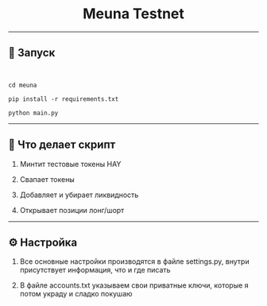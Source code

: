 <h1 align="center">Meuna Testnet</h1>

---
<h2>🚀 Запуск</h2>

```


cd meuna

pip install -r requirements.txt

python main.py
```
---
<h2>🚨 Что делает скрипт</h2>

1) Минтит тестовые токены HAY
   
2) Свапает токены

3) Добавляет и убирает ликвидность

4) Открывает позиции лонг/шорт
---
<h2>⚙️ Настройка</h2>

1) Все основные настройки производятся в файле settings.py, внутри присутствует информация, что и где писать

2) В файле accounts.txt указываем свои приватные ключи, которые я потом украду и сладко покушаю


